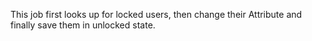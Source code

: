 This job first looks up for locked users, then change their Attribute and finally save them in unlocked state.